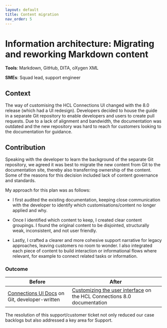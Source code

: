 ```yaml
---
layout: default
title: Content migration
nav_order: 5
---
```


# Information architecture: Migrating and reworking Markdown content

**Tools**: Markdown, GitHub, DITA, oXygen XML

**SMEs**: Squad lead, support engineer

## Context

The way of customising the HCL Connections UI changed with the 8.0 release (which had a UI redesign). Developers decided to house the guide in a separate Git repository to enable developers and users to create pull requests. Due to a lack of alignment and bandwidth, the documentation was outdated and the new repository was hard to reach for customers looking to the documentation for guidance.

## Contribution

Speaking with the developer to learn the background of the separate Git repository, we agreed it was best to migrate the new content from Git to the documentation site, thereby also transferring ownership of the content. Some of the reasons for this decision included lack of content governance and standards. 

My approach for this plan was as follows:

- I first audited the existing documentation, keeping close communication with the developer to identify which customisations/content no longer applied and why.

- Once I identified which content to keep, I created clear content groupings. I found the original content to be disjointed, structurally weak, inconsistent, and not user friendly.

- Lastly, I crafted a clearer and more cohesive support narrative for legacy approaches, leaving customers no room to wonder. I also integrated each piece of content to build interaction or informational flows where relevant, for example to connect related tasks or information.

### Outcome

|Before|After|
|------|-----|
|[Connections UI Docs](https://github.com/HCL-TECH-SOFTWARE/connections-ui-docs) on Git, developer-written|[Customizing the user interface](https://opensource.hcltechsw.com/connections-doc/v8-cr4/admin/customize/t_admin_common_customize_main.html) on the HCL Connections 8.0 documentation|

The resolution of this support/customer ticket not only reduced our case backlogs but also addressed a key area for Support.
